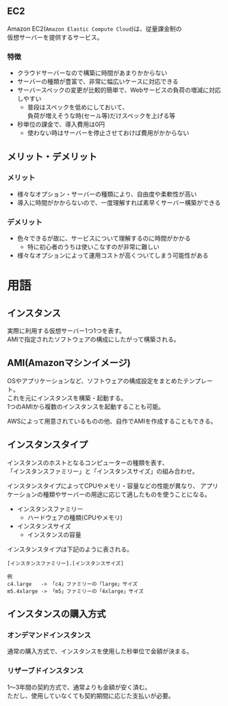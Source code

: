 ## EC2
Amazon EC2(`Amazon Elastic Compute Cloud`)は、従量課金制の  
仮想サーバーを提供するサービス。

### 特徴
* クラウドサーバーなので構築に時間があまりかからない
* サーバーの種類が豊富で、非常に幅広いケースに対応できる
* サーバースペックの変更が比較的簡単で、Webサービスの負荷の増減に対応しやすい
  - 普段はスペックを低めにしておいて、  
    負荷が増えそうな時(セール等)だけスペックを上げる等
* 秒単位の課金で、導入費用は0円
  - 使わない時はサーバーを停止させておけば費用がかからない

## メリット・デメリット
### メリット
* 様々なオプション・サーバーの種類により、自由度や柔軟性が高い
* 導入に時間がかからないので、一度理解すれば素早くサーバー構築ができる

### デメリット
* 色々できるが故に、サービスについて理解するのに時間がかかる
  - 特に初心者のうちは使いこなすのが非常に難しい
* 様々なオプションによって運用コストが高くついてしまう可能性がある

# 用語
## インスタンス
実際に利用する仮想サーバー1つ1つを表す。  
AMIで指定されたソフトウェアの構成にしたがって構築される。

## AMI(Amazonマシンイメージ)
OSやアプリケーションなど、ソフトウェアの構成設定をまとめたテンプレート。  
これを元にインスタンスを構築・起動する。  
1つのAMIから複数のインスタンスを起動することも可能。

AWSによって用意されているものの他、自作でAMIを作成することもできる。

## インスタンスタイプ
インスタンスのホストとなるコンピューターの種類を表す、   
「インスタンスファミリー」と「インスタンスサイズ」の組み合わせ。

インスタンスタイプによってCPUやメモリ・容量などの性能が異なり、
アプリケーションの種類やサーバーの用途に応じて適したものを使うことになる。

* インスタンスファミリー
  - ハードウェアの種類(CPUやメモリ)
* インスタンスサイズ
  - インスタンスの容量

インスタンスタイプは下記のように表される。

`[インスタンスファミリー].[インスタンスサイズ]`

```
例
c4.large   -> 「c4」ファミリーの「large」サイズ
m5.4xlarge -> 「m5」ファミリーの「4xlarge」サイズ
```

## インスタンスの購入方式
### オンデマンドインスタンス
通常の購入方式で、インスタンスを使用した秒単位で金額が決まる。

### リザーブドインスタンス
1〜3年間の契約方式で、通常よりも金額が安く済む。  
ただし、使用していなくても契約期間に応じた支払いが必要。
